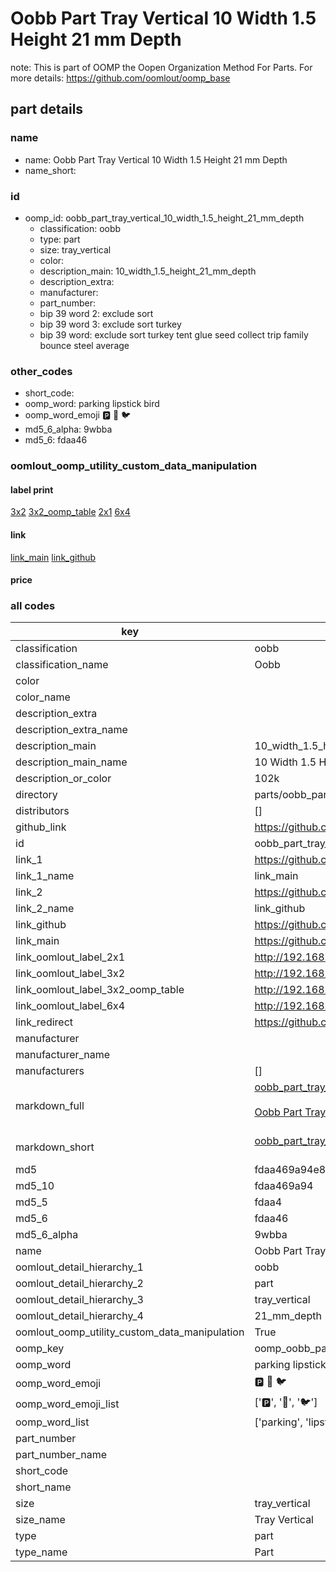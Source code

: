 # Oobb Part Tray Vertical 10 Width 1.5 Height 21 mm Depth  

note: This is part of OOMP the Oopen Organization Method For Parts. For more details: https://github.com/oomlout/oomp_base

##  part details
  







### name
* name: Oobb Part Tray Vertical 10 Width 1.5 Height 21 mm Depth
* name_short: 
### id
* oomp_id: oobb_part_tray_vertical_10_width_1.5_height_21_mm_depth
  * classification: oobb
  * type: part
  * size: tray_vertical
  * color: 
  * description_main: 10_width_1.5_height_21_mm_depth
  * description_extra: 
  * manufacturer: 
  * part_number: 
  * bip 39 word 2: exclude sort
  * bip 39 word 3: exclude sort turkey
  * bip 39 word: exclude sort turkey tent glue seed collect trip family bounce steel average

### other_codes
* short_code: 
* oomp_word: parking lipstick bird
* oomp_word_emoji :parking: :lipstick: :bird:
* md5_6_alpha: 9wbba
* md5_6: fdaa46






### oomlout_oomp_utility_custom_data_manipulation
#### label print
[3x2](http://192.168.1.245:1112/?label=oomp%209wbba)
[3x2_oomp_table](http://192.168.1.108:1112/?label=oomp%209wbba)
[2x1](http://192.168.1.242:1112/?label=oomp%209wbba)
[6x4](http://192.168.1.55:1112/?label=oomp%209wbba)    

#### link

[link_main](https://github.com/oomlout/oomlout_oomp_version_1_messy/tree/main/parts/oobb_part_tray_vertical_10_width_1.5_height_21_mm_depth) [link_github](https://github.com/oomlout/oomlout_oomp_version_1_messy/tree/main/parts/oobb_part_tray_vertical_10_width_1.5_height_21_mm_depth)                             

#### price







### all codes 
| key | value |  
| --- | --- |  
| classification | oobb |  
| classification_name | Oobb |  
| color |  |  
| color_name |  |  
| description_extra |  |  
| description_extra_name |  |  
| description_main | 10_width_1.5_height_21_mm_depth |  
| description_main_name | 10 Width 1.5 Height 21 mm Depth |  
| description_or_color | 102k |  
| directory | parts/oobb_part_tray_vertical_10_width_1.5_height_21_mm_depth |  
| distributors | [] |  
| github_link | https://github.com/oomlout/oomlout_oomp_part_src/tree/main/parts/oobb_part_tray_vertical_10_width_1.5_height_21_mm_depth |  
| id | oobb_part_tray_vertical_10_width_1.5_height_21_mm_depth |  
| link_1 | https://github.com/oomlout/oomlout_oomp_version_1_messy/tree/main/parts/oobb_part_tray_vertical_10_width_1.5_height_21_mm_depth |  
| link_1_name | link_main |  
| link_2 | https://github.com/oomlout/oomlout_oomp_version_1_messy/tree/main/parts/oobb_part_tray_vertical_10_width_1.5_height_21_mm_depth |  
| link_2_name | link_github |  
| link_github | https://github.com/oomlout/oomlout_oomp_version_1_messy/tree/main/parts/oobb_part_tray_vertical_10_width_1.5_height_21_mm_depth |  
| link_main | https://github.com/oomlout/oomlout_oomp_version_1_messy/tree/main/parts/oobb_part_tray_vertical_10_width_1.5_height_21_mm_depth |  
| link_oomlout_label_2x1 | http://192.168.1.242:1112/?label=oomp%209wbba |  
| link_oomlout_label_3x2 | http://192.168.1.245:1112/?label=oomp%209wbba |  
| link_oomlout_label_3x2_oomp_table | http://192.168.1.108:1112/?label=oomp%209wbba |  
| link_oomlout_label_6x4 | http://192.168.1.55:1112/?label=oomp%209wbba |  
| link_redirect | https://github.com/oomlout/oomlout_oomp_version_1_messy/tree/main/parts/oobb_part_tray_vertical_10_width_1.5_height_21_mm_depth |  
| manufacturer |  |  
| manufacturer_name |  |  
| manufacturers | [] |  
| markdown_full | [oobb_part_tray_vertical_10_width_1.5_height_21_mm_depth](none)<br>[](none)<br>[Oobb Part Tray Vertical 10 Width 1.5 Height 21 Mm Depth](none)<br><br> |  
| markdown_short | [oobb_part_tray_vertical_10_width_1.5_height_21_mm_depth](none)<br><br> |  
| md5 | fdaa469a94e8c5b30bb1fdf5d573e277 |  
| md5_10 | fdaa469a94 |  
| md5_5 | fdaa4 |  
| md5_6 | fdaa46 |  
| md5_6_alpha | 9wbba |  
| name | Oobb Part Tray Vertical 10 Width 1.5 Height 21 mm Depth |  
| oomlout_detail_hierarchy_1 | oobb |  
| oomlout_detail_hierarchy_2 | part |  
| oomlout_detail_hierarchy_3 | tray_vertical |  
| oomlout_detail_hierarchy_4 | 21_mm_depth |  
| oomlout_oomp_utility_custom_data_manipulation | True |  
| oomp_key | oomp_oobb_part_tray_vertical_10_width_1.5_height_21_mm_depth |  
| oomp_word | parking lipstick bird |  
| oomp_word_emoji | :parking: :lipstick: :bird: |  
| oomp_word_emoji_list | [':parking:', ':lipstick:', ':bird:'] |  
| oomp_word_list | ['parking', 'lipstick', 'bird'] |  
| part_number |  |  
| part_number_name |  |  
| short_code |  |  
| short_name |  |  
| size | tray_vertical |  
| size_name | Tray Vertical |  
| type | part |  
| type_name | Part |  
